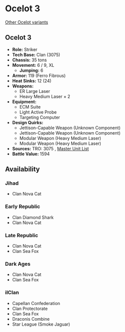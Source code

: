 # Ocelot 3 

[Other Ocelot variants](../ocelot.md) 

## Ocelot 3 

- **Role:** Striker 
- **Tech Base:** Clan (3075) 
- **Chassis:** 35 tons 
- **Movement:** 6 / 9, XL 
  - **Jumping:** 6 
- **Armor:** 119 (Ferro Fibrous) 
- **Heat Sinks:** 12 (24) 
- **Weapons:** 
  - ER Large Laser 
  - Heavy Medium Laser × 2 
- **Equipment:** 
  - ECM Suite 
  - Light Active Probe 
  - Targeting Computer 
- **Design Quirks:** 
  - Jettison-Capable Weapon (Unknown Component) 
  - Jettison-Capable Weapon (Unknown Component) 
  - Modular Weapon (Heavy Medium Laser) 
  - Modular Weapon (Heavy Medium Laser) 
- **Sources:** TRO: 3075 , [Master Unit List](http://masterunitlist.info/Unit/Details/2315) 
- **Battle Value:** 1594 

## Availability 

### Jihad 

- Clan Nova Cat 

### Early Republic 

- Clan Diamond Shark 
- Clan Nova Cat 

### Late Republic 

- Clan Nova Cat 
- Clan Sea Fox 

### Dark Ages 

- Clan Nova Cat 
- Clan Sea Fox 

### ilClan 

- Capellan Confederation 
- Clan Protectorate 
- Clan Sea Fox 
- Draconis Combine 
- Star League (Smoke Jaguar) 

